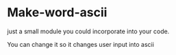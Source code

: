 # Make-word-ascii
just a small module you could incorporate into your code. 

You can change it so it changes user input into ascii
